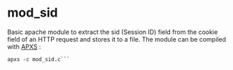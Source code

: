 mod_sid
============

Basic apache module to extract the sid (Session ID) field from the cookie field of an HTTP request and stores it to a file.
The module can be compiled with [APXS](https://httpd.apache.org/docs/2.4/programs/apxs.html) :

```
apxs -c mod_sid.c```
